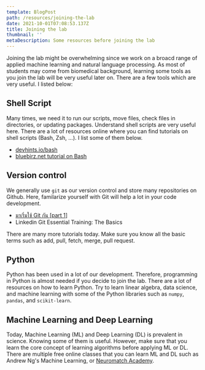```yaml
---
template: BlogPost
path: /resources/joining-the-lab
date: 2021-10-01T07:08:53.137Z
title: Joining the lab
thumbnail: ''
metaDescription: Some resources before joining the lab
---
```


Joining the lab might be overwhelming since we work on a broacd range of applied machine learning
and natural language processing. As most of students may come from biomedical background, learning some
tools as you join the lab will be very useful later on. There are a few tools which are very useful.
I listed below:

## Shell Script

Many times, we need it to run our scripts, move files, check files in directories, or updating packages.
Understand shell scripts are very useful here. There are a lot of resources online where you can
find tutorials on shell scripts (Bash, Zsh, ...). I list some of them below.

- [devhints.io/bash](https://devhints.io/bash)
- [bluebirz.net tutorial on Bash](https://www.bluebirz.net/1580/lets-play-bash-script/)

## Version control

We generally use `git` as our version control and store many repositories on Github.
Here, familarize yourself with Git will help a lot in your code development.

- [มาเริ่มใช้ Git กัน [part 1]](https://tupleblog.github.io/use-git-part1/)
- Linkedin Git Essential Training: The Basics

There are many more tutorials today. Make sure you know all the basic terms such as add,
pull, fetch, merge, pull request.
## Python

Python has been used in a lot of our development. Therefore, programming in Python is almost needed
if you decide to join the lab. There are a lot of resources on how to learn Python. Try to
learn linear algebra, data science, and machine learning with some of the Python libraries such as
`numpy`, `pandas`, and `scikit-learn`.

## Machine Learning and Deep Learning

Today, Machine Learning (ML) and Deep Learning (DL) is prevalent in science. Knowing some of them
is useful. However, make sure that you learn the core concept of learning algorithms before applying
ML or DL. There are multiple free online classes that you can learn ML and DL such as Andrew Ng's Machine Learning,
or [Neuromatch Academy](https://academy.neuromatch.io/).
